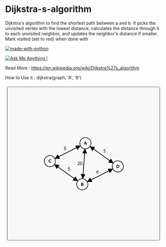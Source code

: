 # Dijkstra-s-algorithm
Dijkstra's algorithm to find the shortest path between a and b. 
It picks the unvisited vertex with the lowest distance, calculates the distance through it to each unvisited neighbor, and updates the neighbor's distance if smaller. Mark visited (set to red) when done with

[![made-with-python](https://img.shields.io/badge/Made%20with-Python-1f425f.svg)](https://www.python.org/)

[![Ask Me Anything !](https://img.shields.io/badge/Ask%20me-anything-1abc9c.svg)](https://GitHub.com/FaridMoghadam)



Read More : https://en.wikipedia.org/wiki/Dijkstra%27s_algorithm

How to Use it : 
dijkstra(graph, 'A', 'B')



![Alt text](https://raw.githubusercontent.com/FaridMoghadam/Dijkstra-s-algorithm/main/Nodes%20and%20Graph.jpg "Optional title")





